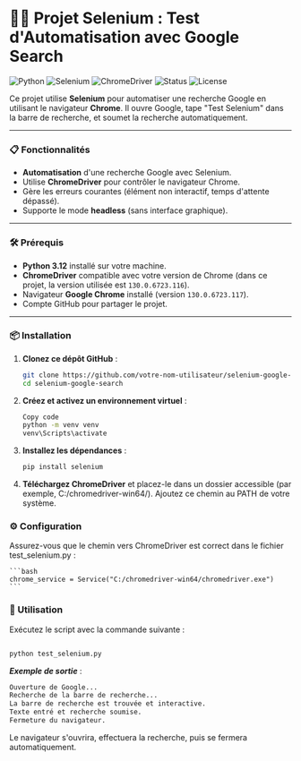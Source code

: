 # 🕵️‍♂️ Projet Selenium : Test d'Automatisation avec Google Search

![Python](https://img.shields.io/badge/Python-3.12-blue?style=for-the-badge&logo=python)
![Selenium](https://img.shields.io/badge/Selenium-4.26.1-green?style=for-the-badge&logo=selenium)
![ChromeDriver](https://img.shields.io/badge/ChromeDriver-130.0.6723.116-brightgreen?style=for-the-badge&logo=google-chrome)
![Status](https://img.shields.io/badge/Status-Actif-success?style=for-the-badge)
![License](https://img.shields.io/badge/License-MIT-blue?style=for-the-badge)

Ce projet utilise **Selenium** pour automatiser une recherche Google en utilisant le navigateur **Chrome**. Il ouvre Google, tape "Test Selenium" dans la barre de recherche, et soumet la recherche automatiquement.

---

### **📋 Fonctionnalités**

- **Automatisation** d'une recherche Google avec Selenium.
- Utilise **ChromeDriver** pour contrôler le navigateur Chrome.
- Gère les erreurs courantes (élément non interactif, temps d'attente dépassé).
- Supporte le mode **headless** (sans interface graphique).

---

### **🛠️ Prérequis**

- **Python 3.12** installé sur votre machine.
- **ChromeDriver** compatible avec votre version de Chrome (dans ce projet, la version utilisée est `130.0.6723.116`).
- Navigateur **Google Chrome** installé (version `130.0.6723.117`).
- Compte GitHub pour partager le projet.

---

### **📦 Installation**

1. **Clonez ce dépôt GitHub** :

   ```bash
   git clone https://github.com/votre-nom-utilisateur/selenium-google-search.git
   cd selenium-google-search
   ```

2. **Créez et activez un environnement virtuel** :

    ```bash
    Copy code
    python -m venv venv
    venv\Scripts\activate
    ```

3. **Installez les dépendances** :

    ```bash
    pip install selenium
    ```
3. **Téléchargez ChromeDriver** et placez-le dans un dossier accessible (par exemple, C:/chromedriver-win64/). Ajoutez ce chemin au PATH de votre système.
   
 ### ⚙️ Configuration

Assurez-vous que le chemin vers ChromeDriver est correct dans le fichier test_selenium.py :

    ```bash
    chrome_service = Service("C:/chromedriver-win64/chromedriver.exe")
    ```
### 🚀 Utilisation

Exécutez le script avec la commande suivante :

```bash

python test_selenium.py
```

***Exemple de sortie*** :

```bash
Ouverture de Google...
Recherche de la barre de recherche...
La barre de recherche est trouvée et interactive.
Texte entré et recherche soumise.
Fermeture du navigateur.
```
Le navigateur s'ouvrira, effectuera la recherche, puis se fermera automatiquement.